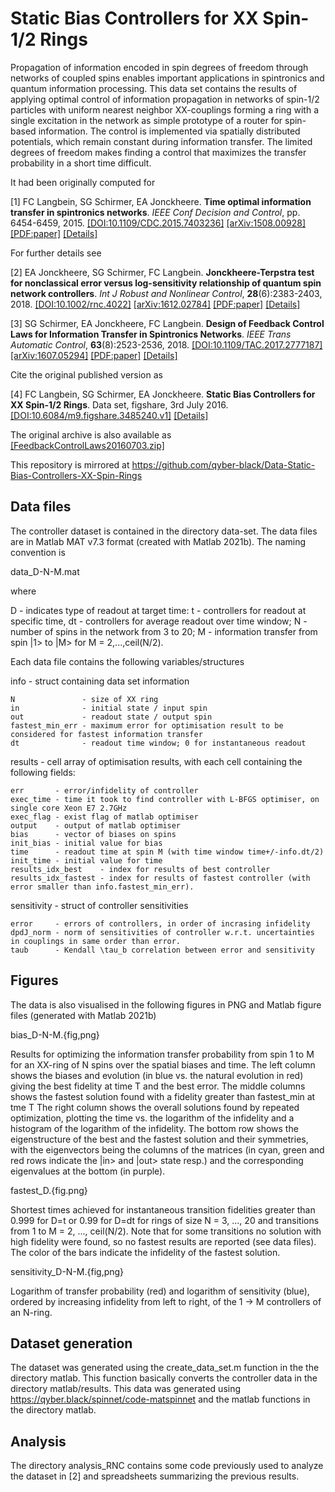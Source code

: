 # Static Bias Controllers for XX Spin-1/2 Rings

Propagation of information encoded in spin degrees of freedom  through networks of coupled spins enables important  applications in spintronics and quantum information  processing. This data set contains the results of applying  optimal control of information propagation in networks of  spin-1/2 particles with uniform nearest neighbor XX-couplings  forming a ring with a single excitation in the network as simple prototype of a router for spin-based information. The control is implemented via spatially distributed potentials, which remain constant during information transfer. The limited degrees of freedom makes finding a control that  maximizes the transfer probability in a short time difficult.

It had been originally computed for

[1] FC Langbein, SG Schirmer, EA Jonckheere. **Time optimal information transfer in spintronics networks**. _IEEE Conf Decision and Control_, pp. 6454-6459, 2015.
[[DOI:10.1109/CDC.2015.7403236]](http://dx.doi.org/10.1109/CDC.2015.7403236)
[[arXiv:1508.00928]](http://arxiv.org/abs/1508.00928)
[[PDF:paper]](https://langbein.org/wp-content/uploads/2015/11/CDC2015.pdf)
[[Details]](https://langbein.org/langbein2015/)

For further details see

[2] EA Jonckheere, SG Schirmer, FC Langbein. **Jonckheere-Terpstra test for nonclassical error versus log-sensitivity relationship of quantum spin network controllers**. _Int J Robust and Nonlinear Control_, **28**(6):2383-2403, 2018.
[[DOI:10.1002/rnc.4022]](https://dx.doi.org/10.1002/rnc.4022)
[[arXiv:1612.02784]](http://arxiv.org/abs/1612.02784)
[[PDF:paper]](https://langbein.org/wp-content/uploads/2016/10/spin-transport-1.pdf)
[[Details]](https://langbein.org/jonckheere-terpstra/)

[3] SG Schirmer, EA Jonckheere, FC Langbein. **Design of Feedback Control Laws for Information Transfer in Spintronics Networks**. _IEEE Trans Automatic Control_, **63**(8):2523-2536, 2018.
[[DOI:10.1109/TAC.2017.2777187]](https://dx.doi.org/10.1109/TAC.2017.2777187)
[[arXiv:1607.05294]](http://arxiv.org/abs/1607.05294)
[[PDF:paper]](https://langbein.org/wp-content/uploads/2016/07/FeedbackControlLaws-2.pdf)
[[Details]](https://langbein.org/design-feedback-control-laws-information-transfer-spintronics-networks/)

Cite the original published version as

[4] FC Langbein, SG Schirmer, EA Jonckheere. **Static Bias Controllers for XX Spin-1/2 Rings**. Data set, figshare, 3rd July 2016.
[[DOI:10.6084/m9.figshare.3485240.v1]](https://dx.doi.org/10.6084/m9.figshare.3485240.v1)
[[Details]](https://langbein.org/static-bias-controllers-xx-spin-12-rings)

The original archive is also available as [[FeedbackControlLaws20160703.zip]](https://d.qyber.black/data/data-static-bias-controllers-xx-spin-rings/FeedbackControlLaws20160703.zip)

This repository is mirrored at https://github.com/qyber-black/Data-Static-Bias-Controllers-XX-Spin-Rings

## Data files

The controller dataset is contained in the directory data-set.  The data files are in Matlab MAT v7.3 format (created with Matlab 2021b).  The naming convention is

  data_D-N-M.mat

where

  D - indicates type of readout at target time:
      t  - controllers for readout at specific time,
      dt - controllers for average readout over time window;
  N - number of spins in the network from 3 to 20;
  M - information transfer from spin |1> to |M> for M = 2,...,ceil(N/2).

Each data file contains the following variables/structures

  info - struct containing data set information

    N               - size of XX ring
    in              - initial state / input spin
    out             - readout state / output spin
    fastest_min_err - maximum error for optimisation result to be considered for fastest information transfer
    dt              - readout time window; 0 for instantaneous readout

  results - cell array of optimisation results, with each cell containing the following fields:

    err       - error/infidelity of controller
    exec_time - time it took to find controller with L-BFGS optimiser, on single core Xeon E7 2.7GHz
    exec_flag - exist flag of matlab optimiser
    output    - output of matlab optimiser
    bias      - vector of biases on spins
    init_bias - initial value for bias
    time      - readout time at spin M (with time window time+/-info.dt/2)
    init_time - initial value for time
    results_idx_best    - index for results of best controller
    results_idx_fastest - index for results of fastest controller (with error smaller than info.fastest_min_err).

 sensitivity - struct of controller sensitivities

    error     - errors of controllers, in order of incrasing infidelity
    dpdJ_norm - norm of sensitivities of controller w.r.t. uncertainties in couplings in same order than error.
    taub      - Kendall \tau_b correlation between error and sensitivity

## Figures

The data is also visualised in the following figures in PNG and Matlab figure files (generated with Matlab 2021b)

 bias_D-N-M.{fig,png}

Results for optimizing the information transfer probability from spin 1 to M for an XX-ring of N spins over the spatial biases and time.  The left column shows the biases and evolution (in blue vs. the natural evolution in red) giving the best fidelity at time T and the best error. The middle columns shows the fastest solution found with a fidelity greater than fastest_min at tme T The right column shows the overall solutions found by repeated optimization, plotting the time vs. the logarithm of the infidelity and a histogram of the logarithm of the infidelity. The bottom row shows the eigenstructure of the best and the fastest solution and their symmetries, with the eigenvectors being the columns of the matrices (in cyan, green and red rows indicate the |in> and |out> state resp.) and the corresponding eigenvalues at the bottom (in purple).

  fastest_D.{fig.png}

Shortest times achieved for instantaneous transition fidelities greater than 0.999 for D=t or 0.99 for D=dt for rings of size N = 3, ..., 20 and transitions from 1 to M = 2, ..., ceil(N/2). Note that for some transitions no solution with high fidelity were found, so no fastest results are reported (see data files).  The color of the bars indicate the infidelity of the fastest solution.

  sensitivity_D-N-M.{fig,png}

Logarithm of transfer probability (red) and logarithm of sensitivity (blue), ordered by increasing infidelity from left to right, of the 1 -> M controllers of an N-ring.

## Dataset generation

The dataset was generated using the create_data_set.m function in the the directory matlab</matlab>.  This function basically converts the controller data in the directory matlab/results.  This data was generated using https://qyber.black/spinnet/code-matspinnet and the matlab functions in the directory matlab.

## Analysis

The directory analysis_RNC contains some code previously used to analyze the dataset in [2] and spreadsheets summarizing the previous results.

